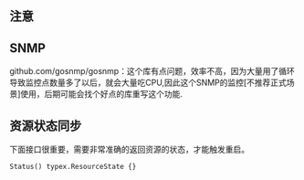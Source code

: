 ## 注意

## SNMP
github.com/gosnmp/gosnmp：这个库有点问题，效率不高，因为大量用了循环导致监控点数量多了以后，就会大量吃CPU,因此这个SNMP的监控[不推荐正式场景]使用，后期可能会找个好点的库重写这个功能.
## 资源状态同步
下面接口很重要，需要非常准确的返回资源的状态，才能触发重启。
```
Status() typex.ResourceState {}
```